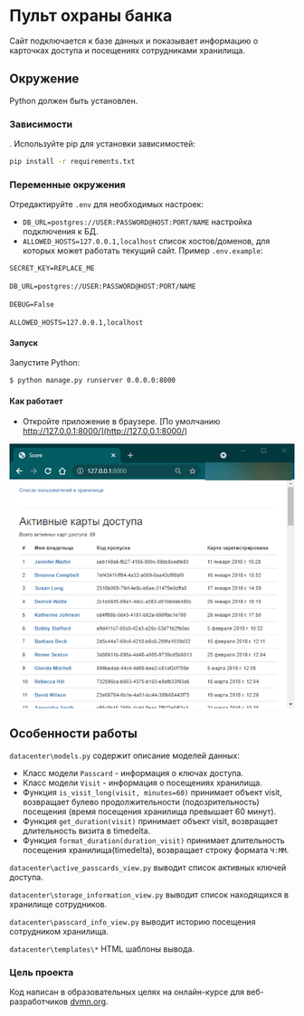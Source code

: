 # Пульт охраны банка 

Сайт подключается к базе данных и показывает информацию о карточках доступа и посещениях сотрудниками хранилища.

## Окружение

Python должен быть установлен.

### Зависимости

. Используйте pip для установки зависимостей:

```bash
pip install -r requirements.txt
```

### Переменные окружения

Отредактируйте `.env` для необходимых настроек:
* `DB_URL=postgres://USER:PASSWORD@HOST:PORT/NAME` настройка подключения к БД.
* `ALLOWED_HOSTS=127.0.0.1,localhost` cписок хостов/доменов, для которых может работать текущий сайт.
Пример `.env.example`:
```
SECRET_KEY=REPLACE_ME

DB_URL=postgres://USER:PASSWORD@HOST:PORT/NAME

DEBUG=False

ALLOWED_HOSTS=127.0.0.1,localhost
```

#### Запуск

Запустите Python:
```bash
$ python manage.py runserver 0.0.0.0:8000
```

#### Как работает

* Откройте приложение в браузере. [По умолчанию http://127.0.0.1:8000/](http://127.0.0.1:8000/) 

![](images/app.png)

## Особенности работы


`datacenter\models.py` содержит описание моделей данных: 
* Класс модели `Passcard` - информация о ключах доступа. 
* Класс модели `Visit` - информация о посещениях хранилища. 
* Функция `is_visit_long(visit, minutes=60)` принимает объект visit, возвращает булево продолжительности (подозрительность) посещения (время посещения хранилища превышает 60 минут).
* Функция `get_duration(visit)` принимает объект visit, возвращает длительность визита в timedelta.
* Функция `format_duration(duration_visit)` принимает длительность посещения хранилища(timedelta), возвращает строку формата `Ч:ММ`.

`datacenter\active_passcards_view.py` выводит список активных ключей доступа.

`datacenter\storage_information_view.py` выводит список находящихся в хранилище сотрудников.

`datacenter\passcard_info_view.py` выводит историю посещения сотрудником хранилища.

`datacenter\templates\*` HTML шаблоны вывода.

### Цель проекта

Код написан в образовательных целях на онлайн-курсе для веб-разработчиков [dvmn.org](https://dvmn.org/).
